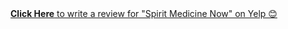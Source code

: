 <div id="yelp-biz-badge-plain-Q7TE5KjLKdJdpTx7RC-G4g">
  <a href="http://yelp.com/biz/theta-healing-and-spirit-medicine-now-brooklyn-5?utm_medium=badge_button&amp;utm_source=biz_review_badge" target="_blank" style="text-decoration: underline;">
    <strong>Click Here</strong> to write a review for "Spirit Medicine Now" on Yelp 😊
  </a>
</div>
